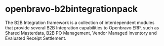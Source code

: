 openbravo-b2bintegrationpack
============================

The B2B Integration framework is a collection of interdependent modules that provide several B2B Integration capabilities to Openbravo ERP, such as Shared Masterdata, B2B PO Management, Vendor Managed Inventory and Evaluated Receipt Settlement.
